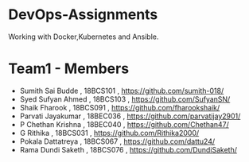 # DevOps-Assignments

Working with Docker,Kubernetes and Ansible.

# Team1 - Members

* Sumith Sai Budde , 18BCS101 , https://github.com/sumith-018/
* Syed Sufyan Ahmed , 18BCS103 , https://github.com/SufyanSN/
* Shaik Fharook , 18BCS091 , https://github.com/fharookshaik/
* Parvati Jayakumar , 18BEC036 , https://github.com/parvatijay2901/
* P Chethan Krishna	, 18BEC040 ,	https://github.com/Chethan47/
* G Rithika ,	18BCS031 , https://github.com/Rithika2000/
* Pokala Dattatreya ,	18BCS067 ,	https://github.com/dattu24/
* Rama Dundi Saketh ,	18BCS076 ,	https://github.com/DundiSaketh/

